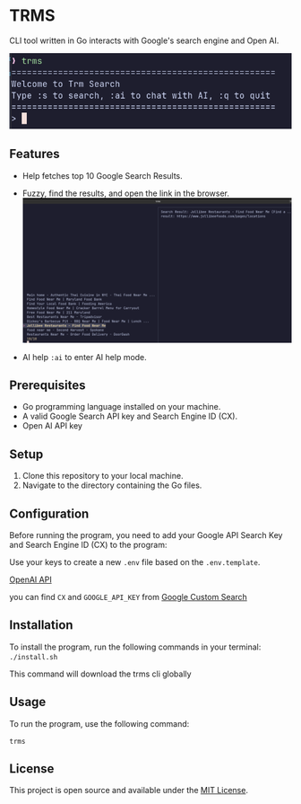 # TRMS

CLI tool written in Go interacts with Google's search engine and Open AI.

![dashboard](images/image.png)

## Features

- Help fetches top 10 Google Search Results.

- Fuzzy, find the results, and open the link in the browser.
  ![alt text](images/fuzzy.png)
- AI help
  `:ai` to enter AI help mode.

## Prerequisites

- Go programming language installed on your machine.
- A valid Google Search API key and Search Engine ID (CX).
- Open AI API key

## Setup

1. Clone this repository to your local machine.
2. Navigate to the directory containing the Go files.

## Configuration

Before running the program, you need to add your Google API Search Key and Search Engine ID (CX) to the program:

Use your keys to create a new `.env` file based on the `.env.template`.

[OpenAI API](https://platform.openai.com/api-keys)

you can find `CX` and `GOOGLE_API_KEY` from
[Google Custom Search](https://developers.google.com/custom-search/v1/overview#search_engine_id)

## Installation

To install the program, run the following commands in your terminal:
`./install.sh`

This command will download the trms cli globally

## Usage

To run the program, use the following command:

```
trms
```

## License

This project is open source and available under the [MIT License](LICENSE).
